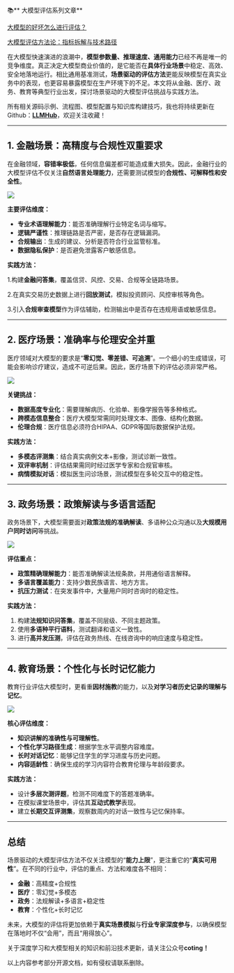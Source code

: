 📚** 大模型评估系列文章**

[大模型的好坏怎么进行评估？](https://zhuanlan.zhihu.com/p/1949489219606144457)

[大模型评估方法论：指标拆解与技术路径](https://zhuanlan.zhihu.com/p/1949936628622689171)

在大模型快速演进的浪潮中，**模型参数量、推理速度、通用能力**已经不再是唯一的竞争维度。真正决定大模型商业价值的，是它能否在**具体行业场景**中稳定、高效、安全地落地运行。相比通用基准测试，**场景驱动的评估方法**更能反映模型在真实业务中的表现，也更容易暴露模型在生产环境下的不足。本文将从金融、医疗、政务、教育等典型行业出发，探讨场景驱动的大模型评估挑战与实践方法。

<font style="color:rgb(25, 27, 31);">所有相关源码示例、流程图、模型配置与知识库构建技巧，我也将持续更新在Github：</font>[**<font style="color:rgb(25, 27, 31);">LLMHub</font>**](https://github.com/algcoting/LLMHub)<font style="color:rgb(25, 27, 31);">，欢迎关注收藏！</font>

---

## 1. 金融场景：高精度与合规性双重要求
在金融领域，**容错率极低**，任何信息偏差都可能造成重大损失。因此，金融行业的大模型评估不仅关注**自然语言处理能力**，还需要测试模型的**合规性、可解释性和安全性**。

![](https://cdn.nlark.com/yuque/0/2025/jpeg/28454971/1757600554965-5bafac98-f837-4456-87e7-6a68e14a2f58.jpeg)

**主要评估维度：**

+ **专业术语理解能力**：能否准确理解行业特定名词与缩写。
+ **逻辑严谨性**：推理链路是否严密，是否存在逻辑漏洞。
+ **合规输出**：生成的建议、分析是否符合行业监管标准。
+ **数据隐私保护**：是否避免泄露客户敏感信息。

**实践方法：**

1.构建**金融问答集**，覆盖信贷、风控、交易、合规等全链路场景。

2.在真实交易历史数据上进行**回放测试**，模拟投资顾问、风控审核等角色。

3.引入**合规审查模型**作为评估辅助，检测输出中是否存在违规用语或敏感信息。

---

## 2. 医疗场景：准确率与伦理安全并重
医疗领域对大模型的要求是“**零幻觉、零差错、可追溯**”。一个细小的生成错误，可能会影响诊疗建议，造成不可逆后果。因此，医疗场景下的评估必须非常严格。

![](https://cdn.nlark.com/yuque/0/2025/jpeg/28454971/1757600613822-fa95f6e2-d65e-4da4-931a-90d4d09606e3.jpeg)

**关键挑战：**

+ **数据高度专业化**：需要理解病历、化验单、影像学报告等多种格式。
+ **跨模态信息整合**：医疗大模型常需同时处理文本、图像、结构化数据。
+ **伦理合规**：医疗信息必须符合HIPAA、GDPR等国际数据保护法规。

**实践方法：**

+ **多模态评测集**：结合真实病例文本+影像，测试诊断一致性。
+ **双评审机制**：评估结果需同时经过医学专家和合规官审核。
+ **病情模拟对话**：模拟医生问诊场景，测试模型在多轮交互中的稳定性。

---

## 3. 政务场景：政策解读与多语言适配
政务场景下，大模型需要面对**政策法规的准确解读**、多语种公众沟通以及**大规模用户同时访问**等挑战。

![](https://cdn.nlark.com/yuque/0/2025/jpeg/28454971/1757600788651-0f518e39-6cca-41bc-af93-cff2bdb9f8bb.jpeg)

**评估重点：**

+ **政策精确理解能力**：能否准确解读法规条款，并用通俗语言解释。
+ **多语言覆盖能力**：支持少数民族语言、地方方言。
+ **抗压力测试**：在突发事件中，大量用户同时咨询时的稳定性。

**实践方法：**

1. 构建**法规知识问答集**，覆盖不同层级、不同主题政策。
2. 使用**多语种平行语料**，测试翻译和语义一致性。
3. 进行**高并发压测**，评估在政务热线、在线咨询中的响应速度与稳定性。

---

## 4. 教育场景：个性化与长时记忆能力
教育行业评估大模型时，更看重**因材施教**的能力，以及**对学习者历史记录的理解与记忆**。

![](https://cdn.nlark.com/yuque/0/2025/webp/28454971/1757600808380-d40fbbfd-86e7-4ce4-a361-b725e679eae1.webp)

**核心评估维度：**

+ **知识讲解的准确性与可理解性**。
+ **个性化学习路径生成**：根据学生水平调整内容难度。
+ **长时对话记忆**：能够记住学生的学习进度与历史问题。
+ **内容适龄性**：确保生成的学习内容符合教育伦理与年龄段要求。

**实践方法：**

+ 设计**多层次测评题**，检测不同难度下的答题准确率。
+ 在模拟课堂场景中，评估其**互动式教学**表现。
+ 建立**长期交互评测集**，观察数周内的对话一致性与记忆保持率。

---

## 总结
场景驱动的大模型评估方法不仅关注模型的“**能力上限**”，更注重它的“**真实可用性**”。在不同的行业中，评估的重点、方法和难度各不相同：

+ **金融**：高精度+合规性
+ **医疗**：零幻觉+多模态
+ **政务**：法规解读+多语言+稳定性
+ **教育**：个性化+长时记忆

未来，大模型的评估将更加依赖于**真实场景模拟**与**行业专家深度参与**，以确保模型在落地时不仅“会用”，而且“用得放心”。



关于深度学习和大模型相关的知识和前沿技术更新，请关注公众号**coting！**

以上内容参考部分开源文档，如有侵权请联系删除。

